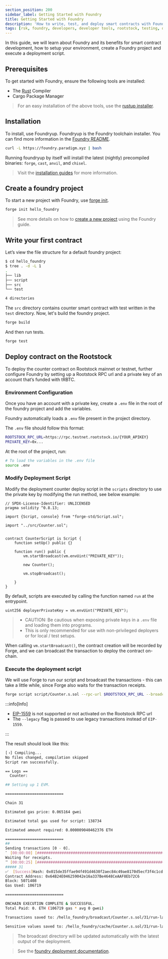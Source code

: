 ```yaml
---
section_position: 200 
sidebar_label: Getting Started with Foundry
title: Getting Started with Foundry
description: 'How to write, test, and deploy smart contracts with Foundry'
tags: [rsk, foundry, developers, developer tools, rootstock, testing, dApps, smart contracts]
---
```


In this guide, we will learn about Foundry and its benefits for smart contract development, how to setup your environment, create a Foundry project and execute a deployment script.

## Prerequisites

To get started with Foundry, ensure the following tools are installed:
- The [Rust](https://rust-lang.org/) Compiler
- Cargo Package Manager

> For an easy installation of the above tools, use the [rustup installer](https://rustup.rs).

## Installation

To install, use Foundryup. Foundryup is the Foundry toolchain installer. You can find more information in the [Foundry README](https://github.com/foundry-rs/foundry/blob/master/foundryup/README.md).

```bash
curl -L https://foundry.paradigm.xyz | bash
```

Running foundryup by itself will install the latest (nightly) precompiled binaries: `forge`, `cast`, `anvil`, and `chisel`.

> Visit the [installation guides](https://book.getfoundry.sh/getting-started/installation) for more information.

## Create a foundry project

To start a new project with Foundry, use [forge init](https://book.getfoundry.sh/reference/forge/forge-init.html).

```bash
forge init hello_foundry
```

> See more details on how to [create a new project](https://book.getfoundry.sh/projects/creating-a-new-project) using the Foundry guide.

## Write your first contract

Let’s view the file structure for a default foundry project:

```bash
$ cd hello_foundry
$ tree . -d -L 1
.
├── lib
├── script
├── src
└── test

4 directories
```

The `src` directory contains counter smart contract with test written in the `test` directory. Now, let's build the foundry project.

```bash
forge build
```

And then run tests.

```bash
forge test
```

## Deploy contract on the Rootstock

To deploy the counter contract on Rootstock mainnet or testnet, further configure Foundry by setting up a Rootstock RPC url and a private key of an account that’s funded with tRBTC. 

### Environment Configuration

Once you have an account with a private key, create a `.env` file in the root of the foundry project and add the variables. 

Foundry automatically loads a `.env` file present in the project directory.

The `.env` file should follow this format:

```bash
ROOTSTOCK_RPC_URL=https://rpc.testnet.rootstock.io/{YOUR_APIKEY}
PRIVATE_KEY=0x...
```

At the root of the project, run:

```bash
# To load the variables in the .env file
source .env
```

### Modify Deployment Script

Modify the deployment counter deploy script in the `scripts` directory to use the private key by modifying the run method, see below example:

```solidity
// SPDX-License-Identifier: UNLICENSED
pragma solidity ^0.8.13;

import {Script, console} from "forge-std/Script.sol";

import "../src/Counter.sol";


contract CounterScript is Script {
    function setUp() public {}

    function run() public {
        vm.startBroadcast(vm.envUint("PRIVATE_KEY"));

        new Counter();

        vm.stopBroadcast();

    }
}

```

By default, scripts are executed by calling the function named `run` at the entrypoint.

```solidity
uint256 deployerPrivateKey = vm.envUint("PRIVATE_KEY");
```

> - CAUTION: Be cautious when exposing private keys in a `.env` file and loading them into programs. 
   > - This is only recommended for use with non-privileged deployers or for local / test setups.

When calling `vm.startBroadcast()`, the contract creation will be recorded by Forge, and we can broadcast the transaction to deploy the contract on-chain.

### Execute the deployment script

We will use Forge to run our script and broadcast the transactions - this can take a little while, since Forge also waits for the transaction receipts. 

```bash
forge script script/Counter.s.sol --rpc-url $ROOTSTOCK_RPC_URL --broadcast --legacy
```   

:::info[Info]

- [EIP-1559](https://github.com/ethereum/EIPs/blob/master/EIPS/eip-1559.md) is not supported or not activated on the Rootstock RPC url
- The `--legacy` flag is passed to use legacy transactions instead of `EIP-1559`.

:::

The result should look like this:

```bash
[⠰] Compiling...
No files changed, compilation skipped
Script ran successfully.

== Logs ==
  Counter: 

## Setting up 1 EVM.

==========================

Chain 31

Estimated gas price: 0.065164 gwei

Estimated total gas used for script: 138734

Estimated amount required: 0.000009040462376 ETH

==========================
##
Sending transactions [0 - 0].
⠁ [00:00:00] [###############################################################################################################################################] 1/1 txes (0.0s)##
Waiting for receipts.
⠉ [00:00:25] [###########################################################################################################################################] 1/1 receipts (0.0s)
##### 31
✅  [Success]Hash: 0x015de35ffae94f491d4630f2aec84c49ae8170d5ecf3f4c1cdc8718bc4a00052
Contract Address: 0x64B24E046259042e16a337Be4648CeAAF8Eb72C6
Block: 5071408
Gas Used: 106719

==========================

ONCHAIN EXECUTION COMPLETE & SUCCESSFUL.
Total Paid: 0. ETH (106719 gas * avg 0 gwei)

Transactions saved to: /hello_foundry/broadcast/Counter.s.sol/31/run-latest.json

Sensitive values saved to: /hello_foundry/cache/Counter.s.sol/31/run-latest.json
```

> The broadcast directory will be updated automatically with the latest output of the deployment. 

> See the [foundry deployment documentation](https://book.getfoundry.sh/tutorials/solidity-scripting#deploying-our-contract).
